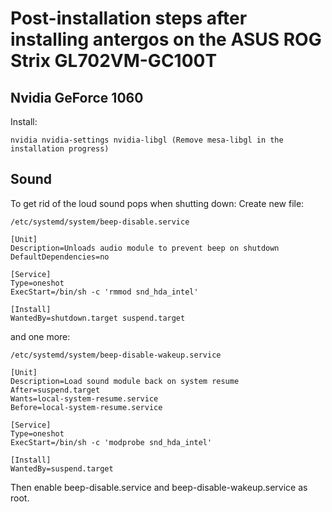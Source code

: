 # Post-installation steps after installing antergos on the ASUS ROG Strix GL702VM-GC100T

## Nvidia GeForce 1060

Install:

```
nvidia nvidia-settings nvidia-libgl (Remove mesa-libgl in the installation progress)
```

## Sound

To get rid of the loud sound pops when shutting down:
Create new file:

`/etc/systemd/system/beep-disable.service`

```
[Unit]
Description=Unloads audio module to prevent beep on shutdown
DefaultDependencies=no

[Service]
Type=oneshot
ExecStart=/bin/sh -c 'rmmod snd_hda_intel'

[Install]
WantedBy=shutdown.target suspend.target
```

and one more:

`/etc/systemd/system/beep-disable-wakeup.service`

```
[Unit]
Description=Load sound module back on system resume
After=suspend.target
Wants=local-system-resume.service
Before=local-system-resume.service

[Service]
Type=oneshot
ExecStart=/bin/sh -c 'modprobe snd_hda_intel'

[Install]
WantedBy=suspend.target
```

Then enable beep-disable.service and beep-disable-wakeup.service as root.
